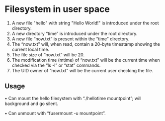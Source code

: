 # Filesystem in user space

1. A new file "hello" with string "Hello World!" is introduced under the root directory.
2. A new directory “time” is introduced under the root directory.
3. A new file “now.txt” is present within the “time” directory.
4. The “now.txt” will, when read, contain a 20-byte timestamp showing the current local time.
5. The file size of “now.txt” will be 20.
6. The modification time (mtime) of “now.txt” will be the current time when checked via the
“ls -l” or “stat” commands.
7. The UID owner of “now.txt” will be the current user checking the file.

## Usage
• Can mount the hello filesystem with “./hellotime mountpoint”; will background and go silent.

• Can unmount with “fusermount -u mountpoint”.
